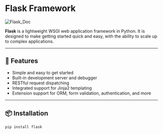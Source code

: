 # Flask Framework

![Flask_Doc](https://flask.palletsprojects.com/en/stable/)

**Flask** is a lightweight WSGI web application framework in Python. It is designed to make getting started quick and easy, with the ability to scale up to complex applications.

---

## 🚀 Features

- Simple and easy to get started
- Built-in development server and debugger
- RESTful request dispatching
- Integrated support for Jinja2 templating
- Extension support for ORM, form validation, authentication, and more

---

## 📦 Installation

```bash
pip install flask
